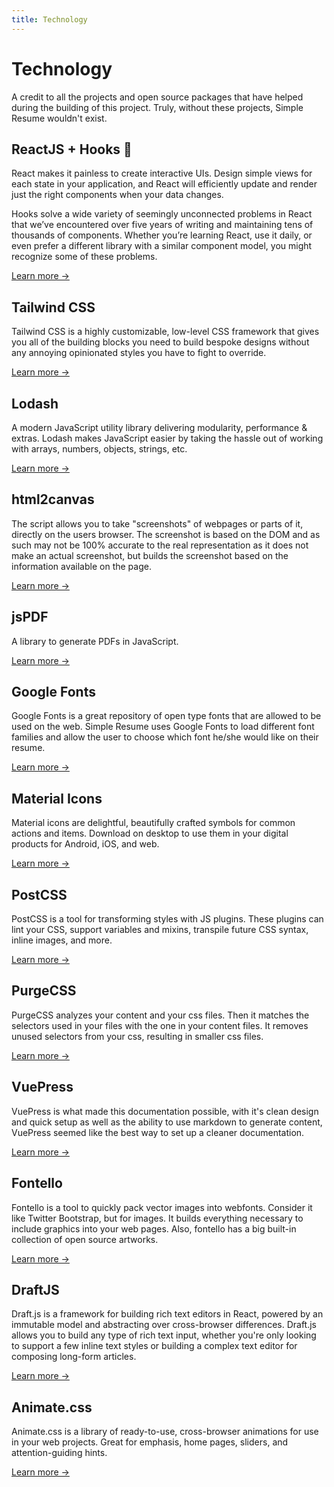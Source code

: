```yaml
---
title: Technology
---
```


# Technology

A credit to all the projects and open source packages that have helped during the building of this project. Truly, without these projects, Simple Resume wouldn't exist.

## ReactJS + Hooks 🎉

React makes it painless to create interactive UIs. Design simple views for each state in your application, and React will efficiently update and render just the right components when your data changes.

Hooks solve a wide variety of seemingly unconnected problems in React that we’ve encountered over five years of writing and maintaining tens of thousands of components. Whether you’re learning React, use it daily, or even prefer a different library with a similar component model, you might recognize some of these problems.

[Learn more &rarr; ](https://reactjs.org/)

## Tailwind CSS

Tailwind CSS is a highly customizable, low-level CSS framework that gives you all of the building blocks you need to build bespoke designs without any annoying opinionated styles you have to fight to override.

[Learn more &rarr; ](https://tailwindcss.com/)

## Lodash

A modern JavaScript utility library delivering modularity, performance & extras. Lodash makes JavaScript easier by taking the hassle out of working with arrays, numbers, objects, strings, etc.

[Learn more &rarr; ](https://lodash.com/)

## html2canvas

The script allows you to take "screenshots" of webpages or parts of it, directly on the users browser. The screenshot is based on the DOM and as such may not be 100% accurate to the real representation as it does not make an actual screenshot, but builds the screenshot based on the information available on the page.

[Learn more &rarr; ](https://github.com/niklasvh/html2canvas)

## jsPDF

A library to generate PDFs in JavaScript.

[Learn more &rarr; ](https://github.com/MrRio/jsPDF)

## Google Fonts

Google Fonts is a great repository of open type fonts that are allowed to be used on the web. Simple Resume uses Google Fonts to load different font families and allow the user to choose which font he/she would like on their resume.

[Learn more &rarr; ](https://fonts.google.com/)

## Material Icons

Material icons are delightful, beautifully crafted symbols for common actions and items. Download on desktop to use them in your digital products for Android, iOS, and web.

[Learn more &rarr; ](https://material.io/resources/icons/)

## PostCSS

PostCSS is a tool for transforming styles with JS plugins. These plugins can lint your CSS, support variables and mixins, transpile future CSS syntax, inline images, and more.

[Learn more &rarr; ](https://postcss.org/)

## PurgeCSS

PurgeCSS analyzes your content and your css files. Then it matches the selectors used in your files with the one in your content files. It removes unused selectors from your css, resulting in smaller css files.

[Learn more &rarr; ](https://github.com/FullHuman/purgecss)

## VuePress

VuePress is what made this documentation possible, with it's clean design and quick setup as well as the ability to use markdown to generate content, VuePress seemed like the best way to set up a cleaner documentation.

[Learn more &rarr; ](https://vuepress.vuejs.org/)

## Fontello

Fontello is a tool to quickly pack vector images into webfonts. Consider it like Twitter Bootstrap, but for images. It builds everything necessary to include graphics into your web pages. Also, fontello has a big built-in collection of open source artworks.

[Learn more &rarr; ](https://github.com/fontello/fontello)

## DraftJS

Draft.js is a framework for building rich text editors in React, powered by an immutable model and abstracting over cross-browser differences. Draft.js allows you to build any type of rich text input, whether you're only looking to support a few inline text styles or building a complex text editor for composing long-form articles.

[Learn more &rarr; ](https://draftjs.org/)

## Animate.css 

Animate.css is a library of ready-to-use, cross-browser animations for use in your web projects. Great for emphasis, home pages, sliders, and attention-guiding hints.

[Learn more &rarr; ](https://animate.style/)

